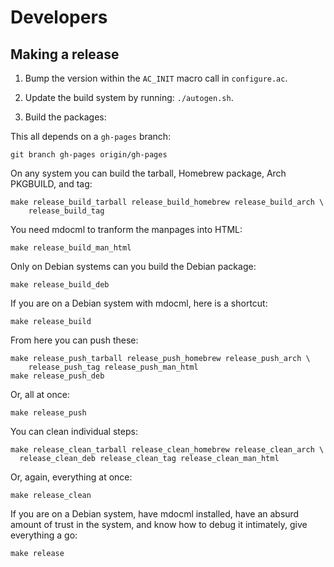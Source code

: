 Developers
==========

Making a release
----------------

1. Bump the version within the `AC_INIT` macro call in `configure.ac`.

2. Update the build system by running: `./autogen.sh`.

3. Build the packages:

This all depends on a `gh-pages` branch:

    git branch gh-pages origin/gh-pages

On any system you can build the tarball, Homebrew package, Arch
PKGBUILD, and tag:

    make release_build_tarball release_build_homebrew release_build_arch \
	    release_build_tag

You need mdocml to tranform the manpages into HTML:

    make release_build_man_html

Only on Debian systems can you build the Debian package:

    make release_build_deb

If you are on a Debian system with mdocml, here is a shortcut:

    make release_build

From here you can push these:

    make release_push_tarball release_push_homebrew release_push_arch \
	    release_push_tag release_push_man_html
    make release_push_deb

Or, all at once:

    make release_push

You can clean individual steps:

    make release_clean_tarball release_clean_homebrew release_clean_arch \
      release_clean_deb release_clean_tag release_clean_man_html

Or, again, everything at once:

    make release_clean

If you are on a Debian system, have mdocml installed, have an absurd
amount of trust in the system, and know how to debug it intimately, give
everything a go:

    make release
